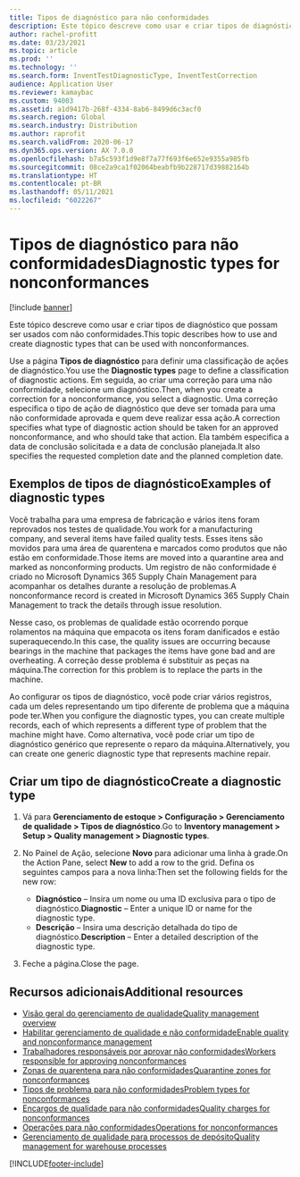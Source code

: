 ```yaml
---
title: Tipos de diagnóstico para não conformidades
description: Este tópico descreve como usar e criar tipos de diagnóstico que possam ser usados com não conformidades.
author: rachel-profitt
ms.date: 03/23/2021
ms.topic: article
ms.prod: ''
ms.technology: ''
ms.search.form: InventTestDiagnosticType, InventTestCorrection
audience: Application User
ms.reviewer: kamaybac
ms.custom: 94003
ms.assetid: a1d9417b-268f-4334-8ab6-8499d6c3acf0
ms.search.region: Global
ms.search.industry: Distribution
ms.author: raprofit
ms.search.validFrom: 2020-06-17
ms.dyn365.ops.version: AX 7.0.0
ms.openlocfilehash: b7a5c593f1d9e8f7a77f693f6e652e9355a985fb
ms.sourcegitcommit: 08ce2a9ca1f02064beabfb9b228717d39882164b
ms.translationtype: HT
ms.contentlocale: pt-BR
ms.lasthandoff: 05/11/2021
ms.locfileid: "6022267"
---
```

# <a name="diagnostic-types-for-nonconformances"></a><span data-ttu-id="e38df-103">Tipos de diagnóstico para não conformidades</span><span class="sxs-lookup"><span data-stu-id="e38df-103">Diagnostic types for nonconformances</span></span>

[!include [banner](../includes/banner.md)]

<span data-ttu-id="e38df-104">Este tópico descreve como usar e criar tipos de diagnóstico que possam ser usados com não conformidades.</span><span class="sxs-lookup"><span data-stu-id="e38df-104">This topic describes how to use and create diagnostic types that can be used with nonconformances.</span></span>

<span data-ttu-id="e38df-105">Use a página **Tipos de diagnóstico** para definir uma classificação de ações de diagnóstico.</span><span class="sxs-lookup"><span data-stu-id="e38df-105">You use the **Diagnostic types** page to define a classification of diagnostic actions.</span></span> <span data-ttu-id="e38df-106">Em seguida, ao criar uma correção para uma não conformidade, selecione um diagnóstico.</span><span class="sxs-lookup"><span data-stu-id="e38df-106">Then, when you create a correction for a nonconformance, you select a diagnostic.</span></span> <span data-ttu-id="e38df-107">Uma correção especifica o tipo de ação de diagnóstico que deve ser tomada para uma não conformidade aprovada e quem deve realizar essa ação.</span><span class="sxs-lookup"><span data-stu-id="e38df-107">A correction specifies what type of diagnostic action should be taken for an approved nonconformance, and who should take that action.</span></span> <span data-ttu-id="e38df-108">Ela também especifica a data de conclusão solicitada e a data de conclusão planejada.</span><span class="sxs-lookup"><span data-stu-id="e38df-108">It also specifies the requested completion date and the planned completion date.</span></span>

## <a name="examples-of-diagnostic-types"></a><span data-ttu-id="e38df-109">Exemplos de tipos de diagnóstico</span><span class="sxs-lookup"><span data-stu-id="e38df-109">Examples of diagnostic types</span></span>

<span data-ttu-id="e38df-110">Você trabalha para uma empresa de fabricação e vários itens foram reprovados nos testes de qualidade.</span><span class="sxs-lookup"><span data-stu-id="e38df-110">You work for a manufacturing company, and several items have failed quality tests.</span></span> <span data-ttu-id="e38df-111">Esses itens são movidos para uma área de quarentena e marcados como produtos que não estão em conformidade.</span><span class="sxs-lookup"><span data-stu-id="e38df-111">Those items are moved into a quarantine area and marked as nonconforming products.</span></span> <span data-ttu-id="e38df-112">Um registro de não conformidade é criado no Microsoft Dynamics 365 Supply Chain Management para acompanhar os detalhes durante a resolução de problemas.</span><span class="sxs-lookup"><span data-stu-id="e38df-112">A nonconformance record is created in Microsoft Dynamics 365 Supply Chain Management to track the details through issue resolution.</span></span>

<span data-ttu-id="e38df-113">Nesse caso, os problemas de qualidade estão ocorrendo porque rolamentos na máquina que empacota os itens foram danificados e estão superaquecendo.</span><span class="sxs-lookup"><span data-stu-id="e38df-113">In this case, the quality issues are occurring because bearings in the machine that packages the items have gone bad and are overheating.</span></span> <span data-ttu-id="e38df-114">A correção desse problema é substituir as peças na máquina.</span><span class="sxs-lookup"><span data-stu-id="e38df-114">The correction for this problem is to replace the parts in the machine.</span></span>

<span data-ttu-id="e38df-115">Ao configurar os tipos de diagnóstico, você pode criar vários registros, cada um deles representando um tipo diferente de problema que a máquina pode ter.</span><span class="sxs-lookup"><span data-stu-id="e38df-115">When you configure the diagnostic types, you can create multiple records, each of which represents a different type of problem that the machine might have.</span></span> <span data-ttu-id="e38df-116">Como alternativa, você pode criar um tipo de diagnóstico genérico que represente o reparo da máquina.</span><span class="sxs-lookup"><span data-stu-id="e38df-116">Alternatively, you can create one generic diagnostic type that represents machine repair.</span></span>

## <a name="create-a-diagnostic-type"></a><span data-ttu-id="e38df-117">Criar um tipo de diagnóstico</span><span class="sxs-lookup"><span data-stu-id="e38df-117">Create a diagnostic type</span></span>

1. <span data-ttu-id="e38df-118">Vá para **Gerenciamento de estoque \> Configuração \> Gerenciamento de qualidade \> Tipos de diagnóstico**.</span><span class="sxs-lookup"><span data-stu-id="e38df-118">Go to **Inventory management \> Setup \> Quality management \> Diagnostic types**.</span></span>
1. <span data-ttu-id="e38df-119">No Painel de Ação, selecione **Novo** para adicionar uma linha à grade.</span><span class="sxs-lookup"><span data-stu-id="e38df-119">On the Action Pane, select **New** to add a row to the grid.</span></span> <span data-ttu-id="e38df-120">Defina os seguintes campos para a nova linha:</span><span class="sxs-lookup"><span data-stu-id="e38df-120">Then set the following fields for the new row:</span></span>

    - <span data-ttu-id="e38df-121">**Diagnóstico** – Insira um nome ou uma ID exclusiva para o tipo de diagnóstico.</span><span class="sxs-lookup"><span data-stu-id="e38df-121">**Diagnostic** – Enter a unique ID or name for the diagnostic type.</span></span>
    - <span data-ttu-id="e38df-122">**Descrição** – Insira uma descrição detalhada do tipo de diagnóstico.</span><span class="sxs-lookup"><span data-stu-id="e38df-122">**Description** – Enter a detailed description of the diagnostic type.</span></span>

1. <span data-ttu-id="e38df-123">Feche a página.</span><span class="sxs-lookup"><span data-stu-id="e38df-123">Close the page.</span></span>

## <a name="additional-resources"></a><span data-ttu-id="e38df-124">Recursos adicionais</span><span class="sxs-lookup"><span data-stu-id="e38df-124">Additional resources</span></span>

- [<span data-ttu-id="e38df-125">Visão geral do gerenciamento de qualidade</span><span class="sxs-lookup"><span data-stu-id="e38df-125">Quality management overview</span></span>](quality-management-processes.md)
- [<span data-ttu-id="e38df-126">Habilitar gerenciamento de qualidade e não conformidade</span><span class="sxs-lookup"><span data-stu-id="e38df-126">Enable quality and nonconformance management</span></span>](enable-quality-management.md)
- [<span data-ttu-id="e38df-127">Trabalhadores responsáveis por aprovar não conformidades</span><span class="sxs-lookup"><span data-stu-id="e38df-127">Workers responsible for approving nonconformances</span></span>](quality-responsible-workers.md)
- [<span data-ttu-id="e38df-128">Zonas de quarentena para não conformidades</span><span class="sxs-lookup"><span data-stu-id="e38df-128">Quarantine zones for nonconformances</span></span>](quality-quarantine-zones.md)
- [<span data-ttu-id="e38df-129">Tipos de problema para não conformidades</span><span class="sxs-lookup"><span data-stu-id="e38df-129">Problem types for nonconformances</span></span>](quality-problem-types.md)
- [<span data-ttu-id="e38df-130">Encargos de qualidade para não conformidades</span><span class="sxs-lookup"><span data-stu-id="e38df-130">Quality charges for nonconformances</span></span>](quality-charges.md)
- [<span data-ttu-id="e38df-131">Operações para não conformidades</span><span class="sxs-lookup"><span data-stu-id="e38df-131">Operations for nonconformances</span></span>](quality-operations.md)
- [<span data-ttu-id="e38df-132">Gerenciamento de qualidade para processos de depósito</span><span class="sxs-lookup"><span data-stu-id="e38df-132">Quality management for warehouse processes</span></span>](quality-management-for-warehouses-processes.md)

[!INCLUDE[footer-include](../../includes/footer-banner.md)]
